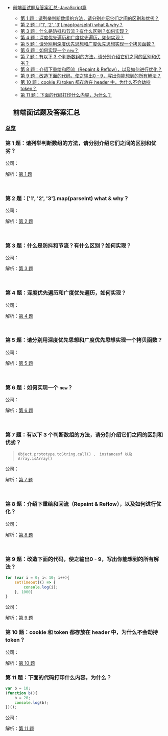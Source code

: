 - [前端面试题及答案汇总-JavaScript篇](#%E5%89%8D%E7%AB%AF%E9%9D%A2%E8%AF%95%E9%A2%98%E5%8F%8A%E7%AD%94%E6%A1%88%E6%B1%87%E6%80%BB)
  - [第 1 题：请列举判断数组的方法，请分别介绍它们之间的区别和优劣？](#%E7%AC%AC-1-%E9%A2%98%E8%AF%B7%E5%88%97%E4%B8%BE%E5%88%A4%E6%96%AD%E6%95%B0%E7%BB%84%E7%9A%84%E6%96%B9%E6%B3%95%E8%AF%B7%E5%88%86%E5%88%AB%E4%BB%8B%E7%BB%8D%E5%AE%83%E4%BB%AC%E4%B9%8B%E9%97%B4%E7%9A%84%E5%8C%BA%E5%88%AB%E5%92%8C%E4%BC%98%E5%8A%A3)
  - [第 2 题：['1', '2', '3'].map(parseInt) what & why？](#%E7%AC%AC-2-%E9%A2%981-2-3mapparseint-what--why)
  - [第 3 题：什么是防抖和节流？有什么区别？如何实现？](#%E7%AC%AC-3-%E9%A2%98%E4%BB%80%E4%B9%88%E6%98%AF%E9%98%B2%E6%8A%96%E5%92%8C%E8%8A%82%E6%B5%81%E6%9C%89%E4%BB%80%E4%B9%88%E5%8C%BA%E5%88%AB%E5%A6%82%E4%BD%95%E5%AE%9E%E7%8E%B0)
  - [第 4 题：深度优先遍历和广度优先遍历，如何实现？](#%E7%AC%AC-4-%E9%A2%98%E6%B7%B1%E5%BA%A6%E4%BC%98%E5%85%88%E9%81%8D%E5%8E%86%E5%92%8C%E5%B9%BF%E5%BA%A6%E4%BC%98%E5%85%88%E9%81%8D%E5%8E%86%E5%A6%82%E4%BD%95%E5%AE%9E%E7%8E%B0)
  - [第 5 题：请分别用深度优先思想和广度优先思想实现一个拷贝函数？](#%E7%AC%AC-5-%E9%A2%98%E8%AF%B7%E5%88%86%E5%88%AB%E7%94%A8%E6%B7%B1%E5%BA%A6%E4%BC%98%E5%85%88%E6%80%9D%E6%83%B3%E5%92%8C%E5%B9%BF%E5%BA%A6%E4%BC%98%E5%85%88%E6%80%9D%E6%83%B3%E5%AE%9E%E7%8E%B0%E4%B8%80%E4%B8%AA%E6%8B%B7%E8%B4%9D%E5%87%BD%E6%95%B0)
  - [第 6 题：如何实现一个 `new`？](#%E7%AC%AC-6-%E9%A2%98%E5%A6%82%E4%BD%95%E5%AE%9E%E7%8E%B0%E4%B8%80%E4%B8%AA-new)
  - [第 7 题：有以下 3 个判断数组的方法，请分别介绍它们之间的区别和优劣？](#%E7%AC%AC-7-%E9%A2%98%E6%9C%89%E4%BB%A5%E4%B8%8B-3-%E4%B8%AA%E5%88%A4%E6%96%AD%E6%95%B0%E7%BB%84%E7%9A%84%E6%96%B9%E6%B3%95%E8%AF%B7%E5%88%86%E5%88%AB%E4%BB%8B%E7%BB%8D%E5%AE%83%E4%BB%AC%E4%B9%8B%E9%97%B4%E7%9A%84%E5%8C%BA%E5%88%AB%E5%92%8C%E4%BC%98%E5%8A%A3)
  - [第 8 题：介绍下重绘和回流（Repaint & Reflow），以及如何进行优化？](#%E7%AC%AC-8-%E9%A2%98%E4%BB%8B%E7%BB%8D%E4%B8%8B%E9%87%8D%E7%BB%98%E5%92%8C%E5%9B%9E%E6%B5%81repaint--reflow%E4%BB%A5%E5%8F%8A%E5%A6%82%E4%BD%95%E8%BF%9B%E8%A1%8C%E4%BC%98%E5%8C%96)
  - [第 9 题：改造下面的代码，使之输出0 - 9，写出你能想到的所有解法？](#%E7%AC%AC-9-%E9%A2%98%E6%94%B9%E9%80%A0%E4%B8%8B%E9%9D%A2%E7%9A%84%E4%BB%A3%E7%A0%81%E4%BD%BF%E4%B9%8B%E8%BE%93%E5%87%BA0---9%E5%86%99%E5%87%BA%E4%BD%A0%E8%83%BD%E6%83%B3%E5%88%B0%E7%9A%84%E6%89%80%E6%9C%89%E8%A7%A3%E6%B3%95)
  - [第 10 题：cookie 和 token 都存放在 header 中，为什么不会劫持 token？](#%E7%AC%AC-10-%E9%A2%98cookie-%E5%92%8C-token-%E9%83%BD%E5%AD%98%E6%94%BE%E5%9C%A8-header-%E4%B8%AD%E4%B8%BA%E4%BB%80%E4%B9%88%E4%B8%8D%E4%BC%9A%E5%8A%AB%E6%8C%81-token)
  - [第 11 题：下面的代码打印什么内容，为什么？](#%E7%AC%AC-11-%E9%A2%98%E4%B8%8B%E9%9D%A2%E7%9A%84%E4%BB%A3%E7%A0%81%E6%89%93%E5%8D%B0%E4%BB%80%E4%B9%88%E5%86%85%E5%AE%B9%E4%B8%BA%E4%BB%80%E4%B9%88)




  ## 前端面试题及答案汇总

### [总览](https://github.com/lotosv2010/front-end-summary/issues?q=is%3Aopen+is%3Aissue+label%3Ainterview+label%3AJavaScript)

### 第 1 题：请列举判断数组的方法，请分别介绍它们之间的区别和优劣？

公司：

解析：[第 1 题](https://github.com/lotosv2010/front-end-summary/issues/3)

<br/>

### 第 2 题：['1', '2', '3'].map(parseInt) what & why？

公司：

解析：[第 2 题](https://github.com/lotosv2010/front-end-summary/issues/5)

<br/>

### 第 3 题：什么是防抖和节流？有什么区别？如何实现？

公司：

解析：[第 3 题](https://github.com/lotosv2010/front-end-summary/issues/9)

<br/>

### 第 4 题：深度优先遍历和广度优先遍历，如何实现？

公司：

解析：[第 4 题](https://github.com/lotosv2010/front-end-summary/issues/13)

<br/>

### 第 5 题：请分别用深度优先思想和广度优先思想实现一个拷贝函数？

公司：

解析：[第 5 题](https://github.com/lotosv2010/front-end-summary/issues/15)

<br/>

### 第 6 题：如何实现一个 `new`？

公司：

解析：[第 6 题](https://github.com/lotosv2010/front-end-summary/issues/41)

<br/>

### 第 7 题：有以下 3 个判断数组的方法，请分别介绍它们之间的区别和优劣？
> `Object.prototype.toString.call() 、 instanceof 以及 Array.isArray()`

公司：

解析：[第 7 题](https://github.com/lotosv2010/front-end-summary/issues/47)

<br/>

### 第 8 题：介绍下重绘和回流（Repaint & Reflow），以及如何进行优化？

公司：

解析：[第 8 题](https://github.com/lotosv2010/front-end-summary/issues/49)

<br/>

### 第 9 题：改造下面的代码，使之输出0 - 9，写出你能想到的所有解法？

```javascript
for (var i = 0; i< 10; i++){
	setTimeout(() => {
		console.log(i);
    }, 1000)
}
```

公司：

解析：[第 9 题](https://github.com/lotosv2010/front-end-summary/issues/57)

### 第 10 题：cookie 和 token 都存放在 header 中，为什么不会劫持 token？

公司：

解析：[第 10 题](https://github.com/lotosv2010/front-end-summary/issues/61)

### 第 11 题：下面的代码打印什么内容，为什么？

```javascript
var b = 10;
(function b(){
    b = 20;
    console.log(b); 
})();
```

公司：

解析：[第 11 题](https://github.com/lotosv2010/front-end-summary/issues/69)
